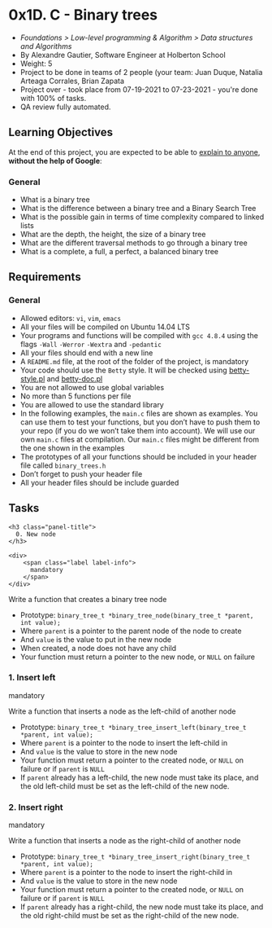 <h1 class="gap">0x1D. C - Binary trees</h1>


  <ul class="list-group metadata" id="project-metadata">
  <li class="list-group-item">
    <i class="fa fa-folder-open fa-fw"></i>
    <em>Foundations &gt; Low-level programming &amp; Algorithm &gt; Data structures and Algorithms</em>
  </li>


<li class="list-group-item">
      <i class="fa fa-user fa-fw"></i> By Alexandre Gautier, Software Engineer at Holberton School
    </li>

<li class="list-group-item">
      <i class="fa fa-cogs fa-fw"></i> Weight: 5
    </li>


<li class="list-group-item">
      <i class="fa fa-users fa-fw"></i> Project to be done in teams of 2 people
        (your team: Juan Duque, Natalia Arteaga Corrales, Brian Zapata
    </li>

<li class="list-group-item">
        <i class="fa fa-calendar fa-fw"></i>
          Project over - took place from 07-19-2021 to 07-23-2021
          - you're done with <span id="student_task_done_percentage">100</span>% of tasks.
      </li>



<li class="list-group-item">
        <i class="fa fa-check-square fa-fw"></i>
        QA review fully automated.
      </li>


</ul>



<div id="project_id" style="display: none" data-project-id="270"></div>


<h2>Learning Objectives</h2>

<p>At the end of this project, you are expected to be able to <a href="/rltoken/vhnhjnI1aebhcSeLOjfrww" title="explain to anyone" target="_blank">explain to anyone</a>, <strong>without the help of Google</strong>:</p>

<h3>General</h3>

<ul>
<li>What is a binary tree</li>
<li>What is the difference between a binary tree and a Binary Search Tree</li>
<li>What is the possible gain in terms of time complexity compared to linked lists</li>
<li>What are the depth, the height, the size of a binary tree</li>
<li>What are the different traversal methods to go through a binary tree</li>
<li>What is a complete, a full, a perfect, a balanced binary tree</li>
</ul>

<h2>Requirements</h2>

<h3>General</h3>

<ul>
<li>Allowed editors: <code>vi</code>, <code>vim</code>, <code>emacs</code></li>
<li>All your files will be compiled on Ubuntu 14.04 LTS</li>
<li>Your programs and functions will be compiled with <code>gcc 4.8.4</code> using the flags <code>-Wall</code> <code>-Werror</code> <code>-Wextra</code> and <code>-pedantic</code></li>
<li>All your files should end with a new line</li>
<li>A <code>README.md</code> file, at the root of the folder of the project, is mandatory</li>
<li>Your code should use the <code>Betty</code> style. It will be checked using <a href="https://github.com/holbertonschool/Betty/blob/master/betty-style.pl" title="betty-style.pl" target="_blank">betty-style.pl</a> and <a href="https://github.com/holbertonschool/Betty/blob/master/betty-doc.pl" title="betty-doc.pl" target="_blank">betty-doc.pl</a></li>
<li>You are not allowed to use global variables</li>
<li>No more than 5 functions per file</li>
<li>You are allowed to use the standard library</li>
<li>In the following examples, the <code>main.c</code> files are shown as examples. You can use them to test your functions, but you don&rsquo;t have to push them to your repo (if you do we won&rsquo;t take them into account). We will use our own <code>main.c</code> files at compilation. Our <code>main.c</code> files might be different from the one shown in the examples</li>
<li>The prototypes of all your functions should be included in your header file called <code>binary_trees.h</code></li>
<li>Don&rsquo;t forget to push your header file</li>
<li>All your header files should be include guarded</li>
</ul>

## Tasks
    <h3 class="panel-title">
      0. New node
    </h3>

    <div>
        <span class="label label-info">
          mandatory
        </span>
    </div>
  </div>

  <div class="panel-body">
    <span id="user_id" data-id="2867"></span>

<p>Write a function that creates a binary tree node</p>
<ul>
<li>Prototype: <code>binary_tree_t *binary_tree_node(binary_tree_t *parent, int value);</code></li>
<li>Where <code>parent</code> is a pointer to the parent node of the node to create</li>
<li>And <code>value</code> is the value to put in the new node</li>
<li>When created, a node does not have any child</li>
<li>Your function must return a pointer to the new node, or <code>NULL</code> on failure</li>
</ul>
   <h3 class="panel-title">
      1. Insert left
    </h3>

<div>
        <span class="label label-info">
          mandatory
        </span>
    </div>
  </div>

  <div class="panel-body">
    <span id="user_id" data-id="2867"></span>

<p>Write a function that inserts a node as the left-child of another node</p>

<ul>
<li>Prototype: <code>binary_tree_t *binary_tree_insert_left(binary_tree_t *parent, int value);</code></li>
<li>Where <code>parent</code> is a pointer to the node to insert the left-child in</li>
<li>And <code>value</code> is the value to store in the new node</li>
<li>Your function must return a pointer to the created node, or <code>NULL</code> on failure or if <code>parent</code> is <code>NULL</code></li>
<li>If <code>parent</code> already has a left-child, the new node must take its place, and the old left-child must be set as the left-child of the new node.</li>
</ul>
    <h3 class="panel-title">
      2. Insert right
    </h3>

<div>
        <span class="label label-info">
          mandatory
        </span>
    </div>
  </div>

  <div class="panel-body">
    <span id="user_id" data-id="2867"></span>

<p>Write a function that inserts a node as the right-child of another node</p>

<ul>
<li>Prototype: <code>binary_tree_t *binary_tree_insert_right(binary_tree_t *parent, int value);</code></li>
<li>Where <code>parent</code> is a pointer to the node to insert the right-child in</li>
<li>And <code>value</code> is the value to store in the new node</li>
<li>Your function must return a pointer to the created node, or <code>NULL</code> on failure or if <code>parent</code> is <code>NULL</code></li>
<li>If <code>parent</code> already has a right-child, the new node must take its place, and the old right-child must be set as the right-child of the new node.</li>
</ul>